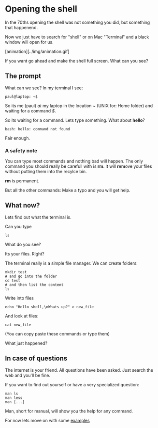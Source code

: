 # Opening the shell
In the 70ths opening the shell was not something you did, but something that happenend.

Now we just have to search for "shell" or on Mac "Terminal" and a black window will
open for us.

[animation][../img/animation.gif]

If you want go ahead and make the shell full screen. What can you see?

## The prompt

What can we see? In my terminal I see:

```
paul@laptop: ~$
```
So its me (paul) *at* my laptop in the location *~* (UNIX for: Home folder) and waiting for a command *$*.

So its waiting for a command. Lets type something. What about **hello**?

```
bash: hello: command not found
```

Fair enough. 

### A safety note
You can type most commands and nothing bad will happen. The only command you 
should really be carefull with is **rm**. It will **r**e**m**ove your files 
without putting them into the recylce bin.

**rm** is permanent. 

But all the other commands: Make a typo and you will get help.


## What now?
Lets find out what the terminal is.

Can you type
```
ls
```

What do you see?

Its your files. Right? 

The terminal really is a simple file manager. We can create folders:

```
mkdir test
# and go into the folder
cd test
# and then list the content
ls
```

Write into files

```
echo "Hello shell,\nWhats up?" > new_file
```

And look at files:

```
cat new_file
```

(You can copy paste these commands or type them)

What just happened?



## In case of questions
The internet is your friend. All questions have been asked. Just search the web and you'll be fine.

If you want to find out yourself or have a very specialized question:

```
man ls
man less
man [...]
```
Man, short for manual, will show you the help for any command.


For now lets move on with some [examples](../1_example/)










